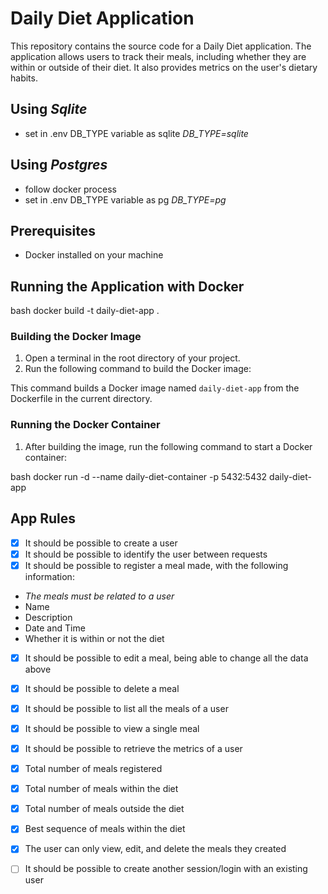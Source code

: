 # Daily Diet Application

This repository contains the source code for a Daily Diet application. The application allows users to track their meals, including whether they are within or outside of their diet. It also provides metrics on the user's dietary habits.


## Using *Sqlite*

- set in .env DB_TYPE variable as sqlite
*DB_TYPE=sqlite*

## Using *Postgres* 

- follow docker process
- set in .env DB_TYPE variable as pg
*DB_TYPE=pg*

## Prerequisites

- Docker installed on your machine

## Running the Application with Docker

bash docker build -t daily-diet-app .

### Building the Docker Image

1. Open a terminal in the root directory of your project.
2. Run the following command to build the Docker image:

 This command builds a Docker image named `daily-diet-app` from the Dockerfile in the current directory.

### Running the Docker Container

1. After building the image, run the following command to start a Docker container:

bash docker run -d --name daily-diet-container -p 5432:5432 daily-diet-app

## App Rules

- [X] It should be possible to create a user
- [X] It should be possible to identify the user between requests
- [X] It should be possible to register a meal made, with the following information:

- *The meals must be related to a user*
- Name
- Description
- Date and Time
- Whether it is within or not the diet

- [X] It should be possible to edit a meal, being able to change all the data above
- [X] It should be possible to delete a meal
- [X] It should be possible to list all the meals of a user
- [X] It should be possible to view a single meal
- [X] It should be possible to retrieve the metrics of a user
- [X] Total number of meals registered
- [X] Total number of meals within the diet
- [X] Total number of meals outside the diet
- [X] Best sequence of meals within the diet

- [X] The user can only view, edit, and delete the meals they created
- [ ] It should be possible to create another session/login with an existing user
